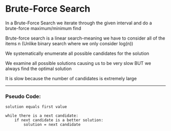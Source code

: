 # Brute-Force Search

In a Brute-Force Search we iterate through the given interval and do a brute-force maximum/minimum find

Brute-force search is a linear search-meaning we have to consider all of the items n (Unlike binary search where we only consider log(n))

We systematically enumerate all possible candidates for the solution

We examine all possible solutions causing us to be very slow BUT we always find the optimal solution

It is slow because the number of candidates is extremely large

***

### Pseudo Code:

```
solution equals first value

while there is a next candidate:
    if next candidate is a better solution:
        solution = next candidate
```
